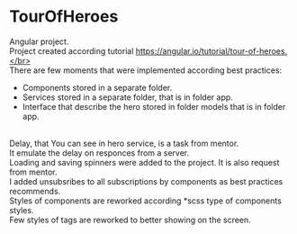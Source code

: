 # TourOfHeroes

Angular project.</br>
Project created according tutorial https://angular.io/tutorial/tour-of-heroes.</br>
</br>
There are few moments that were implemented according best practices:</br>
* Components stored in a separate folder.</br>
* Services stored in a separate folder, that is in folder app.</br>
* Interface that describe the hero stored in folder models that is in folder app.</br>
</br>
Delay, that You can see in hero service, is a task from mentor.</br>
It emulate the delay on responces from a server.</br>
Loading and saving spinners were added to the project. It is also request from mentor.</br>
I added unsubsribes to all subscriptions by components as best practices recommends.</br>
Styles of components are reworked according *scss type of components styles.</br>
Few styles of tags are reworked to better showing on the screen.</br>
